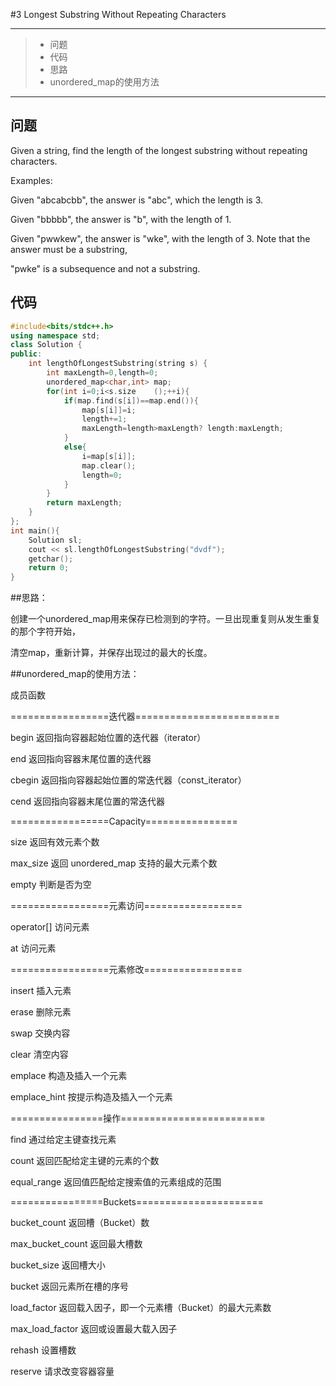 #3 Longest Substring Without Repeating Characters

---

> * 问题
> * 代码
> * 思路
> * unordered_map的使用方法

---

## 问题

Given a string, find the length of the longest substring without repeating characters.

Examples:

Given "abcabcbb", the answer is "abc", which the length is 3.

Given "bbbbb", the answer is "b", with the length of 1.

Given "pwwkew", the answer is "wke", with the length of 3. Note that the answer must be a substring,

 "pwke" is a subsequence and not a substring.

## 代码

```c++
#include<bits/stdc++.h>
using namespace std;
class Solution {
public:
    int lengthOfLongestSubstring(string s) {
        int maxLength=0,length=0;
        unordered_map<char,int> map;
        for(int i=0;i<s.size    ();++i){
            if(map.find(s[i])==map.end()){
                map[s[i]]=i;
                length+=1;
                maxLength=length>maxLength? length:maxLength;
            }
            else{
                i=map[s[i]];
                map.clear();
                length=0;
            }
        }
        return maxLength;
    }
};
int main(){
    Solution sl;
    cout << sl.lengthOfLongestSubstring("dvdf");
    getchar();
    return 0;
}
```

##思路：

创建一个unordered_map用来保存已检测到的字符。一旦出现重复则从发生重复的那个字符开始，

清空map，重新计算，并保存出现过的最大的长度。

##unordered_map的使用方法：

成员函数

=================迭代器========================= 

begin 返回指向容器起始位置的迭代器（iterator） 

end 返回指向容器末尾位置的迭代器 

cbegin 返回指向容器起始位置的常迭代器（const_iterator） 

cend 返回指向容器末尾位置的常迭代器 

=================Capacity================ 

size 返回有效元素个数 

max_size 返回 unordered_map 支持的最大元素个数 

empty 判断是否为空 

=================元素访问================= 

operator[] 访问元素 

at 访问元素 

=================元素修改================= 

insert 插入元素 

erase 删除元素 

swap 交换内容 

clear 清空内容 

emplace 构造及插入一个元素 

emplace_hint 按提示构造及插入一个元素 

================操作========================= 

find 通过给定主键查找元素 

count 返回匹配给定主键的元素的个数 

equal_range 返回值匹配给定搜索值的元素组成的范围 

================Buckets====================== 

bucket_count 返回槽（Bucket）数 

max_bucket_count 返回最大槽数 

bucket_size 返回槽大小 

bucket 返回元素所在槽的序号 

load_factor 返回载入因子，即一个元素槽（Bucket）的最大元素数 

max_load_factor 返回或设置最大载入因子 

rehash 设置槽数 

reserve 请求改变容器容量